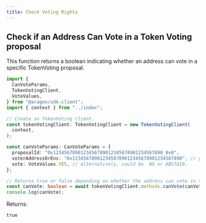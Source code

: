 ```yaml
---
title: Check Voting Rights
---
```


## Check if an Address Can Vote in a Token Voting proposal

This function returns a boolean indicating whether an address can vote in a specific TokenVoting proposal.

```ts
import {
  CanVoteParams,
  TokenVotingClient,
  VoteValues,
} from "@aragon/sdk-client";
import { context } from "../index";

// Create an TokenVoting client.
const tokenVotingClient: TokenVotingClient = new TokenVotingClient(
  context,
);

const canVoteParams: CanVoteParams = {
  proposalId: "0x1234567890123456789012345678901234567890_0x0",
  voterAddressOrEns: "0x1234567890123456789012345678901234567890", // your-plugin.plugin.dao.eth
  vote: VoteValues.YES, // alternatively, could be  NO or ABSTAIN.
};

// Returns true or false depending on whether the address can vote in the specific proposal.
const canVote: boolean = await tokenVotingClient.methods.canVote(canVoteParams);
console.log(canVote);
```


Returns:

```
true
```
